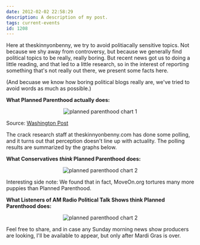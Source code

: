 ```yaml
---
date: 2012-02-02 22:58:29
description: A description of my post.
tags: current-events
id: 1208
---
```

Here at theskinnyonbenny, we try to avoid politiacally sensitive topics.  Not because we shy away from controversy, but because we generally find political topics to be really, really boring.  But recent news got us to doing a little reading, and that led to a little research, so in the interest of reporting something that's not really out there, we present some facts here.  

(And becuase we know how boring political blogs really are, we've tried to avoid words as much as possible.)

<b>What Planned Parenthood actually does:</b>
<!--more-->
<p style="margin-left:auto; margin-right:auto; text-align:center;"><img src="/img/plannedparenthood1.jpg" alt="planned parenthood chart 1" /></p>
<p class="caption">Source:  <a href="https://apps.facebook.com/wpsocialreader/me/channels/trending/content/8N8ki?fb_action_ids=2242945492826&fb_action_types=news.reads&fb_source=other_multiline&ref=nf#access_token=AAADNVm9BkVYBAOMW7nIXE0rts6kmq7G3YQ7DGyH84hYNSUhfkoK4kVCdcK9jYAZCg5kWYpm0d40ZAq8nG6KNfs8MTz29hTq6RxcExswvvOQek7cAtZB&expires_in=6545&code=AQAtr13cHJe2sq4fulutvjTxVp9mgh9M2lZO1-C2OHUf-le6Jq8u0i8i7BkD2KnQ5pPGITmEum3J4f0BNSYOhCAjmQWUedieHzyM3ChFFcarlvfZjou2y35d3JayYgIBLNWndPtMCRmWt4IQdOgdr8LdxCg67IG4bmLODzwRXkYc59hvhV3kWTBP-LPfJKDIzuk">Washington Post</a></p>

The crack research staff at theskinnyonbenny.com has done some polling, and it turns out that perception doesn't line up with actuality.  The polling results are summarized by the graphs below.

<b>What Conservatives <i>think</i> Planned Parenthood does:</b>

<p style="margin-left:auto; margin-right:auto; text-align:center;"><img src="/img/plannedparenthood2.jpg" alt="planned parenthood chart 2" /></p>

Interesting side note:  We found that in fact, MoveOn.org tortures many more puppies than Planned Parenthood.

<b>What Listeners of AM Radio Political Talk Shows think Planned Parenthood does:</b>

<p style="margin-left:auto; margin-right:auto; text-align:center;"><img src="/img/plannedparenthood3.jpg" alt="planned parenthood chart 2" /></p>

Feel free to share, and in case any Sunday morning news show producers are looking, I'll be available to appear, but only after Mardi Gras is over.

